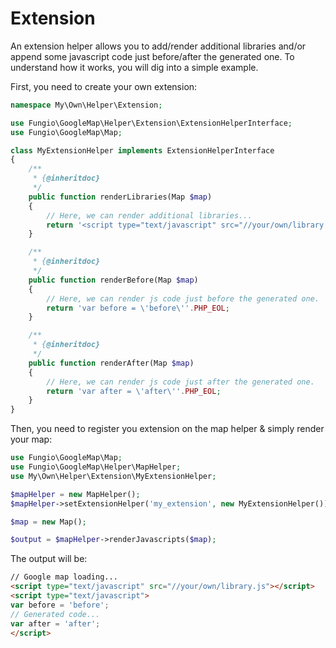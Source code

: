 # Extension

An extension helper allows you to add/render additional libraries and/or append some javascript code just before/after
the generated one. To understand how it works, you will dig into a simple example.

First, you need to create your own extension:

``` php
namespace My\Own\Helper\Extension;

use Fungio\GoogleMap\Helper\Extension\ExtensionHelperInterface;
use Fungio\GoogleMap\Map;

class MyExtensionHelper implements ExtensionHelperInterface
{
    /**
     * {@inheritdoc}
     */
    public function renderLibraries(Map $map)
    {
        // Here, we can render additional libraries...
        return '<script type="text/javascript" src="//your/own/library.js"></script>'.PHP_EOL;
    }

    /**
     * {@inheritdoc}
     */
    public function renderBefore(Map $map)
    {
        // Here, we can render js code just before the generated one.
        return 'var before = \'before\''.PHP_EOL;
    }

    /**
     * {@inheritdoc}
     */
    public function renderAfter(Map $map)
    {
        // Here, we can render js code just after the generated one.
        return 'var after = \'after\''.PHP_EOL;
    }
}
```

Then, you need to register you extension on the map helper & simply render your map:

``` php
use Fungio\GoogleMap\Map;
use Fungio\GoogleMap\Helper\MapHelper;
use My\Own\Helper\Extension\MyExtensionHelper;

$mapHelper = new MapHelper();
$mapHelper->setExtensionHelper('my_extension', new MyExtensionHelper());

$map = new Map();

$output = $mapHelper->renderJavascripts($map);
```

The output will be:

``` html
// Google map loading...
<script type="text/javascript" src="//your/own/library.js"></script>
<script type="text/javascript">
var before = 'before';
// Generated code...
var after = 'after';
</script>
```
